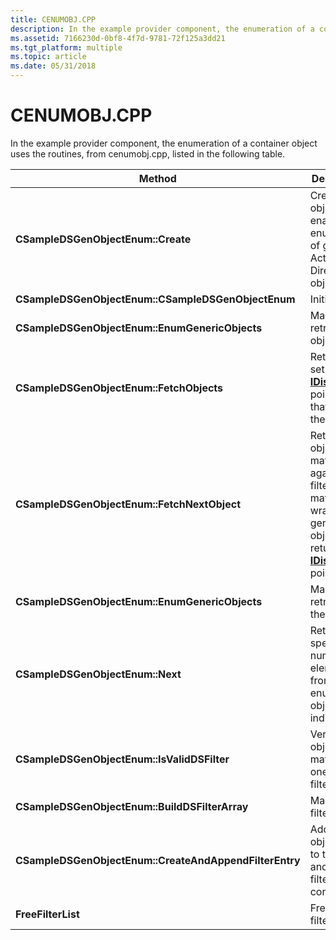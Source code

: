 ```yaml
---
title: CENUMOBJ.CPP
description: In the example provider component, the enumeration of a container object uses the routines, from cenumobj.cpp, listed in the following table.
ms.assetid: 7166230d-0bf8-4f7d-9781-72f125a3dd21
ms.tgt_platform: multiple
ms.topic: article
ms.date: 05/31/2018
---
```


# CENUMOBJ.CPP

In the example provider component, the enumeration of a container object uses the routines, from cenumobj.cpp, listed in the following table.



| Method                                                 | Description                                                                                                                                                           |
|--------------------------------------------------------|-----------------------------------------------------------------------------------------------------------------------------------------------------------------------|
| **CSampleDSGenObjectEnum::Create**                     | Create an object to enable enumeration of generic Active Directory objects.                                                                                           |
| **CSampleDSGenObjectEnum::CSampleDSGenObjectEnum**     | Initialization.                                                                                                                                                       |
| **CSampleDSGenObjectEnum::EnumGenericObjects**         | Manage retrieval of objects.                                                                                                                                          |
| **CSampleDSGenObjectEnum::FetchObjects**               | Retrieve the set of [**IDispatch**](/windows/win32/api/oaidl/nn-oaidl-idispatch) pointers that match the filter.                                                             |
| **CSampleDSGenObjectEnum::FetchNextObject**            | Retrieve an object and match against the filter. If it matches, wrap it in generic object and return a [**IDispatch**](/windows/win32/api/oaidl/nn-oaidl-idispatch) pointer. |
| **CSampleDSGenObjectEnum::EnumGenericObjects**         | Manage retrieving the objects.                                                                                                                                        |
| **CSampleDSGenObjectEnum::Next**                       | Retrieve the specified number of elements from the enumeration object indicated.                                                                                      |
| **CSampleDSGenObjectEnum::IsValidDSFilter**            | Verify that object class matches one in the filter list.                                                                                                              |
| **CSampleDSGenObjectEnum::BuildDSFilterArray**         | Manage the filter array.                                                                                                                                              |
| **CSampleDSGenObjectEnum::CreateAndAppendFilterEntry** | Add a new object class to the filter and set the filter as contiguous.                                                                                                |
| **FreeFilterList**                                     | Free the filter.                                                                                                                                                      |



 

 

 